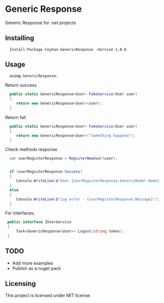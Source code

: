 # Generic Response
Generic Response for .net projects


## Installing


```shell
  Install-Package Ceyhan.GenericResponse -Version 1.0.0
```

## Usage

```cs
  using GenericResponse;
```

Return success


```cs
  public static GenericResponse<User> FakeService(User user)
  {
     return new GenericResponse<User>(user);
  }
```

Return fail


```cs
  public static GenericResponse<User> FakeService(User user)
  {
     return new GenericResponse<User>("Something happend");
  }
```


Check methods response


```cs
  var userRegisterResponse = RegisterNewUser(user);


  if (userRegisterResponse.Success)
  {
     Console.WriteLine($"User {userRegisterResponse.GenericModel.Name} is successfully registered");
  }
  else
  {
     Console.WriteLine($"Log error - {userRegisterResponse.Message}");
  }

```




For interfaces;

```cs
 public interface IUserService
 {
     Task<GenericResponse<User>> Logout(string token);
 }
```

## TODO

* Add more examples
* Publish as a nuget pack



## Licensing

This project is licensed under MIT license. 

